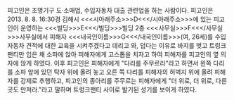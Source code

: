 피고인은 조명기구 도·소매업, 수입자동차 대출 관련업을 하는 사람이다.
피고인은 2013. 8. 8. 16:30경 김해시 <<<시아래주소>>>D<<</시아래주소>>>에 있는 피고인이 운영하는 <<<빌딩>>>E<<</빌딩>>>빌딩 2층 <<<사무실>>>F<<</사무실>>>사무실에서 피해자 <<<내국인이름>>>G<<</내국인이름>>>(여, 26세)를 수입자동차 견적에 대한 교육을 시켜주겠다고 데리고 와, 덥다는 이유로 바지를 벗고 트렁크팬티만 입은 채 소파에 앉아 피해자에게 고스톱을 치자고 하여 피해자를 피고인의 옆 의자에 앉게 하였다. 이후 피고인은 피해자에게 "다리를 주무르라"라고 하면서 왼쪽 다리를 소파 앞에 있던 탁자 위에 올려 놓고 오른 쪽 다리를 피해자의 허벅지 위에 올려 피해자를 강제로 추행하고, 피고인의 종아리를 주무르는 피해자에게 "더 위로, 더 위로, 다른 곳도 만져라."라고 말하며 트렁크팬티 사이로 발기된 성기를 보이게 하였다.